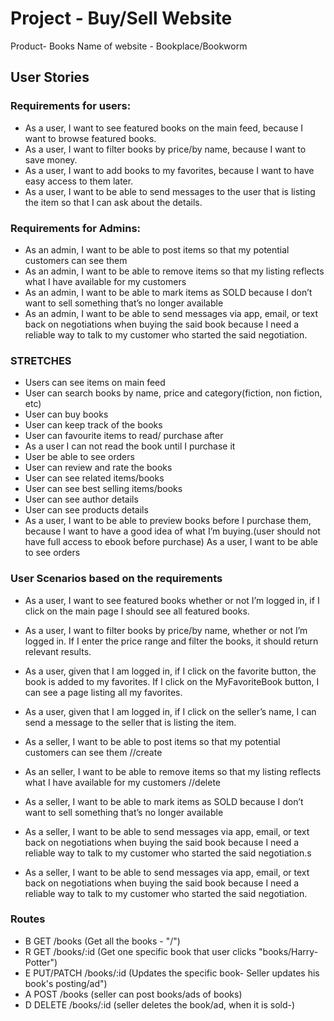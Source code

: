 # Project - Buy/Sell Website
Product- Books
Name of website - Bookplace/Bookworm

## User Stories

### Requirements for users:
- As a user, I want to see featured books on the main feed, because I want to browse featured books. 
- As a user, I want to filter books by price/by name, because I want to save money. 
- As a user, I want to add books to my favorites, because I want to have easy access to them later.
- As a user, I want to be able to send messages to the user that is listing the item so that I can ask about the details. 

### Requirements for Admins:
- As an admin, I want to be able to post items so that my potential customers can see them
- As an admin, I want to be able to remove items so that my listing reflects what I have available for my customers
- As an admin, I want to be able to mark items as SOLD because I don’t want to sell something that’s no longer available 
- As an admin, I want to be able to send messages via app, email, or text back on negotiations when buying the said book because I need a reliable way to talk to my customer who started the said negotiation.

### STRETCHES
- Users can see items on main feed
- User can search books by name, price and category(fiction, non fiction, etc)
- User can buy books
- User can keep track of the books
- User can favourite items to read/ purchase after
- As a user I can not read the book until I purchase it
- User be able to see orders
- User can review and rate the books
- User can see related items/books 
- User can see best selling items/books
- User can see author details
- User can see products details
- As a user, I want to be able to preview books before I purchase them, because I want to have a good idea of what I’m buying.(user should not have full access to ebook before purchase)
As a user, I want to be able to see orders 

### User Scenarios based on the requirements

- As a user, I want to see featured books whether or not I’m logged in, if I click on the main page I should see all featured books.
- As a user, I want to filter books by price/by name, whether or not I’m logged in. If I enter the price range and filter the books, it should return relevant results.
- As a user, given that I am logged in,  if I click on the favorite button, the book is added to my favorites. If I click on the MyFavoriteBook button, I can see a page listing all my favorites. 
- As a user, given that I am logged in, if I click on the seller’s name, I can send a message to the seller that is listing the item. 

- As a seller, I want to be able to post items so that my potential customers can see them //create
- As an seller, I want to be able to remove items so that my listing reflects what I have available for my customers //delete
- As a seller, I want to be able to mark items as SOLD because I don’t want to sell something that’s no longer available 
- As a seller, I want to be able to send messages via app, email, or text back on negotiations when buying the said book because I need a reliable way to talk to my customer who started the said negotiation.s
- As a seller, I want to be able to send messages via app, email, or text back on negotiations when buying the said book because I need a reliable way to talk to my customer who started the said negotiation.

### Routes
- B GET /books (Get all the books - "/")
- R GET /books/:id (Get one specific book that user clicks "books/Harry-Potter")
- E PUT/PATCH /books/:id (Updates the specific book- Seller updates his book's posting/ad")
- A POST /books (seller can post books/ads of books)
- D DELETE /books/:id (seller deletes the book/ad, when it is sold-)



 
 
 
 
  
  
